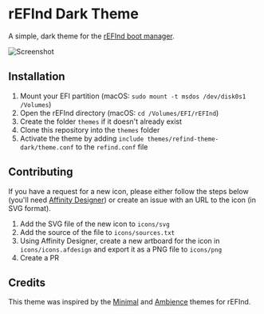 # rEFInd Dark Theme

A simple, dark theme for the [rEFInd boot manager](http://www.rodsbooks.com/refind).

![Screenshot](screenshot.bmp)


## Installation

1.  Mount your EFI partition (macOS: `sudo mount -t msdos /dev/disk0s1 /Volumes`)
2.  Open the rEFInd directory (macOS: `cd /Volumes/EFI/rEFInd`)
3.  Create the folder `themes` if it doesn't already exist
4.  Clone this repository into the `themes` folder
5.  Activate the theme by adding `include themes/refind-theme-dark/theme.conf` to the `refind.conf` file


## Contributing

If you have a request for a new icon, please either follow the steps below (you'll need [Affinity Designer](https://affinity.serif.com/designer)) or create an issue with an URL to the icon (in SVG format).

1.  Add the SVG file of the new icon to `icons/svg`
2.  Add the source of the file to `icons/sources.txt`
3.  Using Affinity Designer, create a new artboard for the icon in `icons/icons.afdesign` and export it as a PNG file to `icons/png`
4.  Create a PR


## Credits

This theme was inspired by the [Minimal](https://github.com/EvanPurkhiser/rEFInd-minimal) and [Ambience](https://github.com/lukechilds/refind-ambience) themes for rEFInd.
